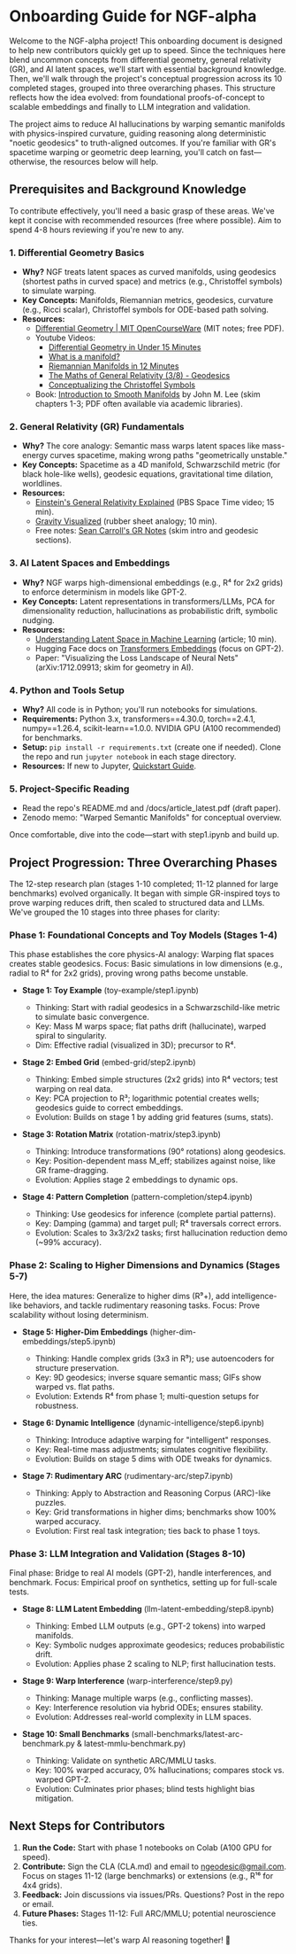 # Onboarding Guide for NGF-alpha

Welcome to the NGF-alpha project! This onboarding document is designed to help new contributors quickly get up to speed. Since the techniques here blend uncommon concepts from differential geometry, general relativity (GR), and AI latent spaces, we'll start with essential background knowledge. Then, we'll walk through the project's conceptual progression across its 10 completed stages, grouped into three overarching phases. This structure reflects how the idea evolved: from foundational proofs-of-concept to scalable embeddings and finally to LLM integration and validation.

The project aims to reduce AI hallucinations by warping semantic manifolds with physics-inspired curvature, guiding reasoning along deterministic "noetic geodesics" to truth-aligned outcomes. If you're familiar with GR's spacetime warping or geometric deep learning, you'll catch on fast—otherwise, the resources below will help.

## Prerequisites and Background Knowledge
To contribute effectively, you'll need a basic grasp of these areas. We've kept it concise with recommended resources (free where possible). Aim to spend 4-8 hours reviewing if you're new to any.

### 1. **Differential Geometry Basics**
   - **Why?** NGF treats latent spaces as curved manifolds, using geodesics (shortest paths in curved space) and metrics (e.g., Christoffel symbols) to simulate warping.
   - **Key Concepts:** Manifolds, Riemannian metrics, geodesics, curvature (e.g., Ricci scalar), Christoffel symbols for ODE-based path solving.
   - **Resources:**
     - [Differential Geometry | MIT OpenCourseWare](https://ocw.mit.edu/courses/18-950-differential-geometry-fall-2008/) (MIT notes; free PDF).
     - Youtube Videos:
         - [Differential Geometry in Under 15 Minutes](https://www.youtube.com/watch?v=oH0XZfnAbxQ)
         - [What is a manifold?](https://www.youtube.com/watch?v=zIjBArHTPZ4)
         - [Riemannian Manifolds in 12 Minutes](https://www.youtube.com/watch?v=jpjt08HkOzA)
         - [The Maths of General Relativity (3/8) - Geodesics](https://www.youtube.com/watch?v=3NnZzRb7L58)
         - [Conceptualizing the Christoffel Symbols](https://www.youtube.com/watch?v=TvFvL_sMg4g)
     - Book: [Introduction to Smooth Manifolds](https://julianchaidez.net/materials/reu/lee_smooth_manifolds.pdf) by John M. Lee (skim chapters 1-3; PDF often available via academic libraries).

### 2. **General Relativity (GR) Fundamentals**
   - **Why?** The core analogy: Semantic mass warps latent spaces like mass-energy curves spacetime, making wrong paths "geometrically unstable."
   - **Key Concepts:** Spacetime as a 4D manifold, Schwarzschild metric (for black hole-like wells), geodesic equations, gravitational time dilation, worldlines.
   - **Resources:**
     - [Einstein's General Relativity Explained](https://www.youtube.com/watch?v=1YFrBalAmKQ) (PBS Space Time video; 15 min).
     - [Gravity Visualized](https://www.youtube.com/watch?v=MTY1Kje0yLg) (rubber sheet analogy; 10 min).
     - Free notes: [Sean Carroll's GR Notes](https://preposterousuniverse.com/wp-content/uploads/GRNotes-All.pdf) (skim intro and geodesic sections).

### 3. **AI Latent Spaces and Embeddings**
   - **Why?** NGF warps high-dimensional embeddings (e.g., R⁴ for 2x2 grids) to enforce determinism in models like GPT-2.
   - **Key Concepts:** Latent representations in transformers/LLMs, PCA for dimensionality reduction, hallucinations as probabilistic drift, symbolic nudging.
   - **Resources:**
     - [Understanding Latent Space in Machine Learning](https://towardsdatascience.com/understanding-latent-space-in-machine-learning-de5a7c687d8) (article; 10 min).
     - Hugging Face docs on [Transformers Embeddings](https://huggingface.co/docs/transformers/model_doc/gpt2) (focus on GPT-2).
     - Paper: "Visualizing the Loss Landscape of Neural Nets" (arXiv:1712.09913; skim for geometry in AI).

### 4. **Python and Tools Setup**
   - **Why?** All code is in Python; you'll run notebooks for simulations.
   - **Requirements:** Python 3.x, transformers==4.30.0, torch==2.4.1, numpy==1.26.4, scikit-learn==1.0.0. NVIDIA GPU (A100 recommended) for benchmarks.
   - **Setup:** `pip install -r requirements.txt` (create one if needed). Clone the repo and run `jupyter notebook` in each stage directory.
   - **Resources:** If new to Jupyter, [Quickstart Guide](https://jupyter.org/install).

### 5. **Project-Specific Reading**
   - Read the repo's README.md and /docs/article_latest.pdf (draft paper).
   - Zenodo memo: "Warped Semantic Manifolds" for conceptual overview.

Once comfortable, dive into the code—start with step1.ipynb and build up.

## Project Progression: Three Overarching Phases
The 12-step research plan (stages 1-10 completed; 11-12 planned for large benchmarks) evolved organically. It began with simple GR-inspired toys to prove warping reduces drift, then scaled to structured data and LLMs. We've grouped the 10 stages into three phases for clarity:

### Phase 1: Foundational Concepts and Toy Models (Stages 1-4)
This phase establishes the core physics-AI analogy: Warping flat spaces creates stable geodesics. Focus: Basic simulations in low dimensions (e.g., radial to R⁴ for 2x2 grids), proving wrong paths become unstable.

- **Stage 1: Toy Example** (toy-example/step1.ipynb)
  - Thinking: Start with radial geodesics in a Schwarzschild-like metric to simulate basic convergence.
  - Key: Mass M warps space; flat paths drift (hallucinate), warped spiral to singularity.
  - Dim: Effective radial (visualized in 3D); precursor to R⁴.

- **Stage 2: Embed Grid** (embed-grid/step2.ipynb)
  - Thinking: Embed simple structures (2x2 grids) into R⁴ vectors; test warping on real data.
  - Key: PCA projection to R³; logarithmic potential creates wells; geodesics guide to correct embeddings.
  - Evolution: Builds on stage 1 by adding grid features (sums, stats).

- **Stage 3: Rotation Matrix** (rotation-matrix/step3.ipynb)
  - Thinking: Introduce transformations (90° rotations) along geodesics.
  - Key: Position-dependent mass M_eff; stabilizes against noise, like GR frame-dragging.
  - Evolution: Applies stage 2 embeddings to dynamic ops.

- **Stage 4: Pattern Completion** (pattern-completion/step4.ipynb)
  - Thinking: Use geodesics for inference (complete partial patterns).
  - Key: Damping (gamma) and target pull; R⁴ traversals correct errors.
  - Evolution: Scales to 3x3/2x2 tasks; first hallucination reduction demo (~99% accuracy).

### Phase 2: Scaling to Higher Dimensions and Dynamics (Stages 5-7)
Here, the idea matures: Generalize to higher dims (R⁹+), add intelligence-like behaviors, and tackle rudimentary reasoning tasks. Focus: Prove scalability without losing determinism.

- **Stage 5: Higher-Dim Embeddings** (higher-dim-embeddings/step5.ipynb)
  - Thinking: Handle complex grids (3x3 in R⁹); use autoencoders for structure preservation.
  - Key: 9D geodesics; inverse square semantic mass; GIFs show warped vs. flat paths.
  - Evolution: Extends R⁴ from phase 1; multi-question setups for robustness.

- **Stage 6: Dynamic Intelligence** (dynamic-intelligence/step6.ipynb)
  - Thinking: Introduce adaptive warping for "intelligent" responses.
  - Key: Real-time mass adjustments; simulates cognitive flexibility.
  - Evolution: Builds on stage 5 dims with ODE tweaks for dynamics.

- **Stage 7: Rudimentary ARC** (rudimentary-arc/step7.ipynb)
  - Thinking: Apply to Abstraction and Reasoning Corpus (ARC)-like puzzles.
  - Key: Grid transformations in higher dims; benchmarks show 100% warped accuracy.
  - Evolution: First real task integration; ties back to phase 1 toys.

### Phase 3: LLM Integration and Validation (Stages 8-10)
Final phase: Bridge to real AI models (GPT-2), handle interferences, and benchmark. Focus: Empirical proof on synthetics, setting up for full-scale tests.

- **Stage 8: LLM Latent Embedding** (llm-latent-embedding/step8.ipynb)
  - Thinking: Embed LLM outputs (e.g., GPT-2 tokens) into warped manifolds.
  - Key: Symbolic nudges approximate geodesics; reduces probabilistic drift.
  - Evolution: Applies phase 2 scaling to NLP; first hallucination tests.

- **Stage 9: Warp Interference** (warp-interference/step9.py)
  - Thinking: Manage multiple warps (e.g., conflicting masses).
  - Key: Interference resolution via hybrid ODEs; ensures stability.
  - Evolution: Addresses real-world complexity in LLM spaces.

- **Stage 10: Small Benchmarks** (small-benchmarks/latest-arc-benchmark.py & latest-mmlu-benchmark.py)
  - Thinking: Validate on synthetic ARC/MMLU tasks.
  - Key: 100% warped accuracy, 0% hallucinations; compares stock vs. warped GPT-2.
  - Evolution: Culminates prior phases; blind tests highlight bias mitigation.

## Next Steps for Contributors
1. **Run the Code:** Start with phase 1 notebooks on Colab (A100 GPU for speed).
2. **Contribute:** Sign the CLA (CLA.md) and email to ngeodesic@gmail.com. Focus on stages 11-12 (large benchmarks) or extensions (e.g., R¹⁶ for 4x4 grids).
3. **Feedback:** Join discussions via issues/PRs. Questions? Post in the repo or email.
4. **Future Phases:** Stages 11-12: Full ARC/MMLU; potential neuroscience ties.

Thanks for your interest—let's warp AI reasoning together! 🚀